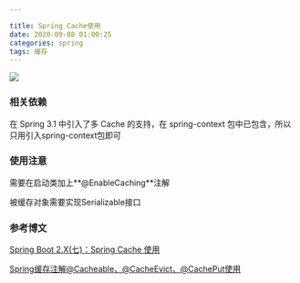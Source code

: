 ```yaml
---

title: Spring Cache使用
date: 2020-09-08 01:00:25
categories: spring
tags: 缓存
---
```


![](https://oss.forestyoung.top/huangpu-river-5501210_1920.jpg)

<!--more-->

### 相关依赖

在 Spring 3.1 中引入了多 Cache 的支持，在 spring-context 包中已包含，所以只用引入spring-context包即可

### 使用注意

需要在启动类加上**@EnableCaching**注解

被缓存对象需要实现Serializable接口

### 参考博文

[Spring Boot 2.X(七)：Spring Cache 使用](https://juejin.im/post/6844903966615011335)

[Spring缓存注解@Cacheable、@CacheEvict、@CachePut使用](https://www.cnblogs.com/fashflying/p/6908028.html)

